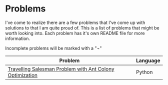 # Problems

I've come to realize there are a few problems that I've come up with solutions to that I am quite proud of. This is a list of problems that might be worth looking into. Each problem has it's own README file for more information.

Incomplete problems will be marked with a "¬"

| Problem 		| Language		 |
| --------------|----------------|
| [Travelling Salesman Problem with Ant Colony Optimization](https://github.com/KevinCheng97/ant-colony-tsp/tree/master/ant-colony-tsp) | Python |
